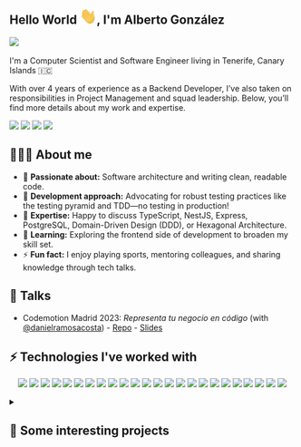 ## Hello World <img src="./assets/wave.gif" width="30px">, I'm Alberto González


<img src="https://readme-typing-svg.demolab.com/?font=Raleway&size=22&letterSpacing=&duration=4000&pause=50&color=FFC419&background=FFFFFF00&center=false&vCenter=true&random=true&width=435&weight=450&lines=Software+Engineer+👷;Backend+developer+✨;Architecture+advocate+📐;Project+management+📋" />

I'm a Computer Scientist and Software Engineer living in Tenerife, Canary Islands 🇮🇨

With over 4 years of experience as a Backend Developer, I’ve also taken on responsibilities in Project Management and squad leadership. Below, you’ll find more details about my work and expertise.

<p>
  <a href="https://ishortn.ink/zUDwYVTuJ"><img src="https://img.shields.io/badge/-Linkedin-000000?style=flat-square&logo=linkedin&labelColor=black&color=0A66C2" /></a>
  <a href="https://github.com/AlbertoGonzalezAlvarez"><img src="https://img.shields.io/badge/-GitHub-000000?style=flat-square&logo=github&labelColor=black&color=181717" /></a>
  <a href="https://t.me/albertogonzalezalvarez"><img src="https://img.shields.io/badge/-Telegram-000000?style=flat-square&logo=Telegram&labelColor=black&color=26A5E4" /></a>
  <a href="https://x.com/AlberGlez_"><img src="https://img.shields.io/badge/-X-000000?style=flat-square&logo=X&labelColor=black&color=000000" /></a>
</p>

## 🙋🏽‍♂️ About me
- 🎯 **Passionate about:** Software architecture and writing clean, readable code.
- 🧪 **Development approach:** Advocating for robust testing practices like the testing pyramid and TDD—no testing in production!
- 💬 **Expertise:** Happy to discuss TypeScript, NestJS, Express, PostgreSQL, Domain-Driven Design (DDD), or Hexagonal Architecture.
- 🌱 **Learning:** Exploring the frontend side of development to broaden my skill set.
- ⚡ **Fun fact:**  I enjoy playing sports, mentoring colleagues, and sharing knowledge through tech talks.

## 📢 Talks
- Codemotion Madrid 2023: *Representa tu negocio en código* (with [@danielramosacosta](https://github.com/DanielRamosAcosta)) - [Repo](https://github.com/AlbertoGonzalezAlvarez/codetalk) - [Slides](https://ishortn.ink/XXYlzJ52R)

## ⚡ Technologies I've worked with
<p align="center">
<img src="https://img.shields.io/badge/-typescript-000000?style=for-the-badge&logo=typescript&labelColor=black&color=3178C6" />
<img src="https://img.shields.io/badge/-javascript-000000?style=for-the-badge&logo=javascript&labelColor=black&color=F7DF1E" />
<img src="https://img.shields.io/badge/-python-000000?style=for-the-badge&logo=python&labelColor=black&color=3776AB" />
<img src="https://img.shields.io/badge/-NestJS-000000?style=for-the-badge&logo=nestjs&labelColor=black&color=E0234E" />
<img src="https://img.shields.io/badge/-NodeJS-000000?style=for-the-badge&logo=nodedotjs&labelColor=black&color=5FA04E" />
<img src="https://img.shields.io/badge/-express-000000?style=for-the-badge&logo=express&labelColor=black&color=000000" />
<img src="https://img.shields.io/badge/-fastify-000000?style=for-the-badge&logo=fastify&labelColor=black&color=000000" />
<img src="https://img.shields.io/badge/-jest-000000?style=for-the-badge&logo=jest&labelColor=black&color=C21325" />
<img src="https://img.shields.io/badge/-vitest-000000?style=for-the-badge&logo=vitest&labelColor=black&color=6E9F18" />
<img src="https://img.shields.io/badge/-Swagger-000000?style=for-the-badge&logo=Swagger&labelColor=black&color=85EA2D" />
<img src="https://img.shields.io/badge/-mongodb-000000?style=for-the-badge&logo=mongodb&labelColor=black&color=47A248" />
<img src="https://img.shields.io/badge/-NextJS-000000?style=for-the-badge&logo=nextdotjs&labelColor=black&color=000000" />
<img src="https://img.shields.io/badge/-react-000000?style=for-the-badge&logo=react&labelColor=black&color=61DAFB" />

<img src="https://img.shields.io/badge/-postgresql-000000?style=for-the-badge&logo=postgresql&labelColor=black&color=4169E1" />
<img src="https://img.shields.io/badge/-mongodb-000000?style=for-the-badge&logo=mongodb&labelColor=black&color=47A248" />
<img src="https://img.shields.io/badge/-redis-000000?style=for-the-badge&logo=redis&labelColor=black&color=FF4438" />
<img src="https://img.shields.io/badge/-docker-000000?style=for-the-badge&logo=docker&labelColor=black&color=2496ED" />
<img src="https://img.shields.io/badge/-aws-000000?style=for-the-badge&logo=amazonwebservices&labelColor=black&color=232F3E" />

<img src="https://img.shields.io/badge/-NPM-000000?style=for-the-badge&logo=NPM&labelColor=black&color=CB3837" />
<img src="https://img.shields.io/badge/-Git-000000?style=for-the-badge&logo=Git&labelColor=black&color=F05032" />
<img src="https://img.shields.io/badge/-Notion-000000?style=for-the-badge&logo=notion&labelColor=black&color=000000" />
<img src="https://img.shields.io/badge/-jira-000000?style=for-the-badge&logo=jira&labelColor=black&color=0052CC" />
<img src="https://img.shields.io/badge/-Insomnia-000000?style=for-the-badge&logo=Insomnia&labelColor=black&color=4000BF" />
<img src="https://img.shields.io/badge/-DBeaver-000000?style=for-the-badge&logo=DBeaver&labelColor=black&color=382923" />
</p>

<details> 
  <summary><h2>📘 Some interesting projects</h2></summary>

<h3>Fintechs 💰</h3>
<p>I contributed to a unicorn fintech startup that successfully secured multiple Series-B funding rounds. My role was transversal, focused on developing tools and libraries to enhance the speed and agility of other teams.</p>

<p>During this time, I promoted good practices such as reducing mocks for third-party libraries, applying dependency inversion or adopting repository pattern for cleaner code. I also led the shift from MVC to Clean Architecture and improved testing strategies.</p>

<h3>Ecommerces 🛒</h3>
<p>I have worked on several projects related with e-commerce platforms related with customized meal plans for pets. Using a confidential formula, I developed specific plans for pets taking into account pet's charachteristics and breed, supporting both one-time purchases and recurring payments.</p>

<p>As this project was built up from scracth, it was covered by a robust battery of unit, integration and e2e tests while using clean architechture and also Domain Driven Design.</p>

<h3>Learning platforms 🧑‍🏫</h3>
<p>I have worked for a big corporate engineering firm's learning platform. This project was built from scracth and allows the Human Resource department doing an exhaustive Training Need Analysis and elaborate a plan for improving employees skills. The platform leveraged AI to suggest courses based on their content.

One of the key challenges was implementing dynamic course and resource visibility based on user profiles. Additionally, I developed an integration with Workday to retrieve and map data for over 60.000 employees within the learning system.
</p>

<h3>Institutional webs 🏛️</h3>
<p>I have worked on projects to enhance existing institutional webs improving loading times. In this case I made up a proxy backend that implements an ETL process to gather information from different API's, discard, select and persist it for further use.
</p>

<p>This process runs continuously, caching fresh data from multiple APIs in a Redis database to ensure quick access and optimal performance.</p>

</details>
